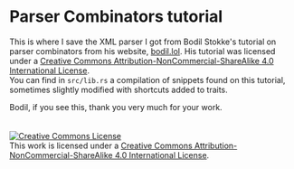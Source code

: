 # Parser Combinators tutorial
This is where I save the XML parser I got from Bodil Stokke's tutorial on parser combinators from his website, [bodil.lol](https://bodil.lol/parser-combinators/). His tutorial was licensed under a [Creative Commons Attribution-NonCommercial-ShareAlike 4.0 International License](http://creativecommons.org/licenses/by-nc-sa/4.0/).  
You can find in `src/lib.rs` a compilation of snippets found on this tutorial, sometimes slightly modified with shortcuts added to traits.  

Bodil, if you see this, thank you very much for your work.  
<br><br>
<a rel="license" href="http://creativecommons.org/licenses/by-nc-sa/4.0/"><img alt="Creative Commons License" style="border-width:0" src="https://i.creativecommons.org/l/by-nc-sa/4.0/80x15.png" /></a><br />This work is licensed under a <a rel="license" href="http://creativecommons.org/licenses/by-nc-sa/4.0/">Creative Commons Attribution-NonCommercial-ShareAlike 4.0 International License</a>.